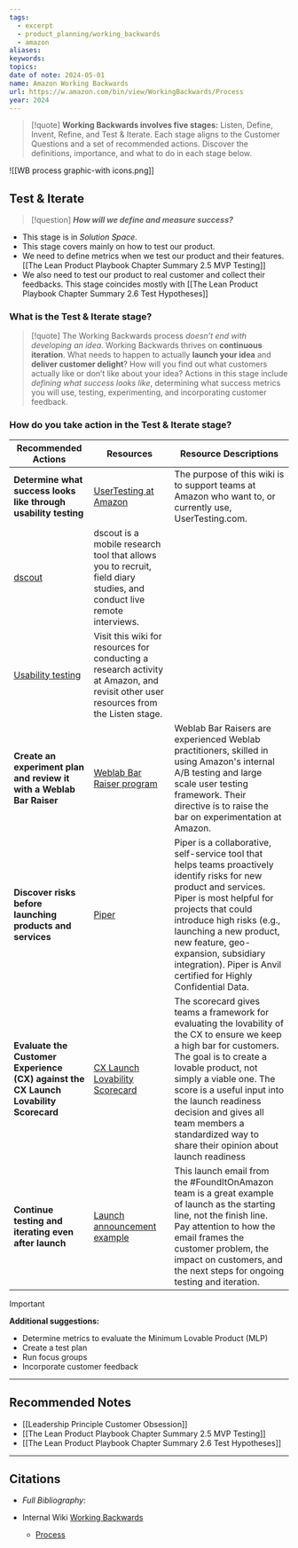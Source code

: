 ```yaml
---
tags:
  - excerpt
  - product_planning/working_backwards
  - amazon
aliases: 
keywords: 
topics: 
date of note: 2024-05-01
name: Amazon Working Backwards
url: https://w.amazon.com/bin/view/WorkingBackwards/Process
year: 2024
---
```



>[!quote]
>**Working Backwards involves five stages:** Listen, Define, Invent, Refine, and Test & Iterate. Each stage aligns to the Customer Questions and a set of recommended actions. Discover the definitions, importance, and what to do in each stage below.

![[WB process graphic-with icons.png]]
## **Test & Iterate**

>[!question]
>_**How will we define and measure success?**_

- This stage is in *Solution Space*.
- This stage covers mainly on how to test our product. 
- We need to define metrics when we test our product and their features. [[The Lean Product Playbook Chapter Summary 2.5 MVP Testing]]
- We also need to test our product to real customer and collect their feedbacks. This stage coincides mostly with [[The Lean Product Playbook Chapter Summary 2.6 Test Hypotheses]]

### **What is the Test & Iterate stage?**

>[!quote]
>The Working Backwards process *doesn’t end with developing an idea*. Working Backwards thrives on **continuous iteration**. What needs to happen to actually **launch your idea** and **deliver customer delight**? How will you find out what customers actually like or don’t like about your idea? Actions in this stage include *defining what success looks like*, determining what success metrics you will use, testing, experimenting, and incorporating customer feedback.

### **How do you take action in the Test & Iterate stage?**

| **Recommended Actions**                                                              | **Resources**                                                                                                                                            | **Resource Descriptions**                                                                                                                                                                                                                                                                                                                              |
| ------------------------------------------------------------------------------------ | -------------------------------------------------------------------------------------------------------------------------------------------------------- | ------------------------------------------------------------------------------------------------------------------------------------------------------------------------------------------------------------------------------------------------------------------------------------------------------------------------------------------------------ |
| **Determine what success looks like through usability testing**                      | [UserTesting at Amazon](https://w.amazon.com/bin/view/UserTesting.com_at_Amazon/)                                                                        | The purpose of this wiki is to support teams at Amazon who want to, or currently use, UserTesting.com.                                                                                                                                                                                                                                                 |
| [dscout](https://w.amazon.com/bin/view/Usability/EDG/Using_dscout/)                  | dscout is a mobile research tool that allows you to recruit, field diary studies, and conduct live remote interviews.                                    |                                                                                                                                                                                                                                                                                                                                                        |
| [Usability testing](https://w.amazon.com/bin/view/Usability/)                        | Visit this wiki for resources for conducting a research activity at Amazon, and revisit other user resources from the Listen stage.                      |                                                                                                                                                                                                                                                                                                                                                        |
| **Create an experiment plan and review it with a Weblab Bar Raiser**                 | [Weblab Bar Raiser program](https://w.amazon.com/bin/view/Weblab/Bar_Raiser/)                                                                            | Weblab Bar Raisers are experienced Weblab practitioners, skilled in using Amazon's internal A/B testing and large scale user testing framework. Their directive is to raise the bar on experimentation at Amazon.                                                                                                                                      |
| **Discover risks before launching products and services**                            | [Piper](https://piper.amazon.dev/)                                                                                                                       | Piper is a collaborative, self-service tool that helps teams proactively identify risks for new product and services. Piper is most helpful for projects that could introduce high risks (e.g., launching a new product, new feature, geo-expansion, subsidiary integration). Piper is Anvil certified for Highly Confidential Data.                   |
| **Evaluate the Customer Experience (CX) against the CX Launch Lovability Scorecard** | [CX Launch Lovability Scorecard](https://w.amazon.com/bin/view/WorkingBackwards/Scorecards/#cxscorecard)                                                 | The scorecard gives teams a framework for evaluating the lovability of the CX to ensure we keep a high bar for customers. The goal is to create a lovable product, not simply a viable one. The score is a useful input into the launch readiness decision and gives all team members a standardized way to share their opinion about launch readiness |
| **Continue testing and iterating even after launch**                                 | [Launch announcement example](https://amazon.awsapps.com/workdocs/index.html#/document/864c8ca2562c32d2850c39a514ae68aa5a5afa830ac740f3445191b4bfee02ef) | This launch email from the #FoundItOnAmazon team is a great example of launch as the starting line, not the finish line. Pay attention to how the email frames the customer problem, the impact on customers, and the next steps for ongoing testing and iteration.                                                                                    |

>[!important]
> **Additional suggestions:**
> - Determine metrics to evaluate the Minimum Lovable Product (MLP)
> - Create a test plan 
> - Run focus groups 
> - Incorporate customer feedback





-----------
##  Recommended Notes

- [[Leadership Principle Customer Obsession]]
- [[The Lean Product Playbook Chapter Summary 2.5 MVP Testing]]
- [[The Lean Product Playbook Chapter Summary 2.6 Test Hypotheses]]





----------
##  Citations

- *Full Bibliography*:

- Internal Wiki [Working Backwards](https://w.amazon.com/bin/view/WorkingBackwards/)
	- [Process](https://w.amazon.com/bin/view/WorkingBackwards/Process)


